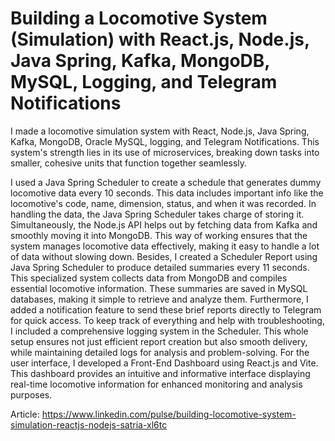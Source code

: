 # Building a Locomotive System (Simulation) with React.js, Node.js, Java Spring, Kafka, MongoDB, MySQL, Logging, and Telegram Notifications

I made a locomotive simulation system with React, Node.js, Java Spring, Kafka, MongoDB, Oracle MySQL, logging, and Telegram Notifications. This system's strength lies in its use of microservices, breaking down tasks into smaller, cohesive units that function together seamlessly.

I used a Java Spring Scheduler to create a schedule that generates dummy locomotive data every 10 seconds. This data includes important info like the locomotive's code, name, dimension, status, and when it was recorded.
In handling the data, the Java Spring Scheduler takes charge of storing it. Simultaneously, the Node.js API helps out by fetching data from Kafka and smoothly moving it into MongoDB. This way of working ensures that the system manages locomotive data effectively, making it easy to handle a lot of data without slowing down.
Besides, I created a Scheduler Report using Java Spring Scheduler to produce detailed summaries every 11 seconds. This specialized system collects data from MongoDB and compiles essential locomotive information. These summaries are saved in MySQL databases, making it simple to retrieve and analyze them.
Furthermore, I added a notification feature to send these brief reports directly to Telegram for quick access. To keep track of everything and help with troubleshooting, I included a comprehensive logging system in the Scheduler. This whole setup ensures not just efficient report creation but also smooth delivery, while maintaining detailed logs for analysis and problem-solving.
For the user interface, I developed a Front-End Dashboard using React.js and Vite. This dashboard provides an intuitive and informative interface displaying real-time locomotive information for enhanced monitoring and analysis purposes.

Article:
https://www.linkedin.com/pulse/building-locomotive-system-simulation-reactjs-nodejs-satria-xl6tc
